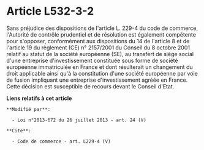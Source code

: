 # Article L532-3-2

Sans préjudice des dispositions de l'article L. 229-4 du code de commerce, l'Autorité de contrôle prudentiel et de résolution
est également compétente pour s'opposer, conformément aux dispositions du 14 de l'article 8 et de l'article 19 du règlement
(CE) n° 2157/2001 du Conseil du 8 octobre 2001 relatif au statut de la société européenne (SE), au transfert de siège social
d'une entreprise d'investissement constituée sous forme de société européenne immatriculée en France et dont résulterait un
changement du droit applicable ainsi qu'à la constitution d'une société européenne par voie de fusion impliquant une
entreprise d'investissement agréée en France. Cette décision est susceptible de recours devant le Conseil d'Etat.

**Liens relatifs à cet article**

	**Modifié par**:

	  - Loi n°2013-672 du 26 juillet 2013 - art. 24 (V)

	**Cite**:

	  - Code de commerce - art. L229-4 (V)

